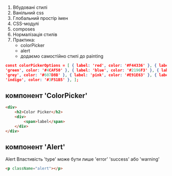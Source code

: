 1. Вбудовані стилі
2. Ванільний css
3. Глобальний простір імен
4. CSS-модулі
5. composes
6. Нормалізація стилів
7. Практика:
   - colorPicker
   - alert
   - додаємо самостійно стилі до painting

```json
const colorPickerOptions = [ { label: 'red', color: '#F44336' }, { label:
'green', color: '#4CAF50' }, { label: 'blue', color: '#2196F3' }, { label:
'grey', color: '#607D8B' }, { label: 'pink', color: '#E91E63' }, { label:
'indigo', color: '#3F51B5' }, ];
```

## компонент 'ColorPicker'

```html
<div>
	<h2>Color Picker</h2>
	<div>
		<span>label</span>
	</div>
</div>
```

## компонент 'Alert'

Alert Властивість 'type' може бути лише 'error' 'success' або 'warning'

```html
<p className="alert"></p>
```
